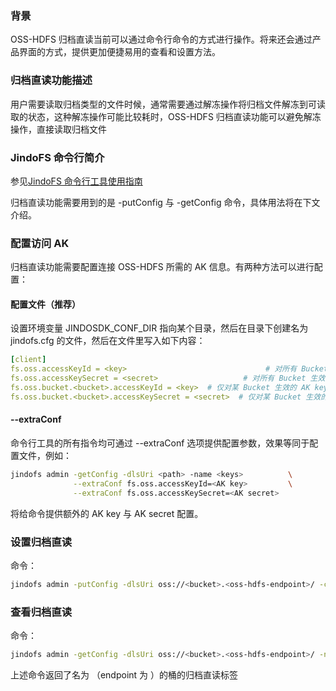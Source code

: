 ### 背景
OSS-HDFS 归档直读当前可以通过命令行命令的方式进行操作。将来还会通过产品界面的方式，提供更加便捷易用的查看和设置方法。

### 归档直读功能描述
用户需要读取归档类型的文件时候，通常需要通过解冻操作将归档文件解冻到可读取的状态，这种解冻操作可能比较耗时，OSS-HDFS 归档直读功能可以避免解冻操作，直接读取归档文件

### JindoFS 命令行简介
参见[JindoFS 命令行工具使用指南](/docs/user/6.x/jindofs/jindofs_client_tools.md)

归档直读功能需要用到的是 -putConfig 与 -getConfig 命令，具体用法将在下文介绍。
### 配置访问 AK
归档直读功能需要配置连接 OSS-HDFS 所需的 AK 信息。有两种方法可以进行配置：

#### 配置文件（推荐）
设置环境变量 JINDOSDK_CONF_DIR 指向某个目录，然后在目录下创建名为 jindofs.cfg 的文件，然后在文件里写入如下内容：
```yaml
[client]
fs.oss.accessKeyId = <key>                               # 对所有 Bucket 生效的默认 AK key
fs.oss.accessKeySecret = <secret>                   # 对所有 Bucket 生效的默认 AK secret
fs.oss.bucket.<bucket>.accessKeyId = <key>  # 仅对某 Bucket 生效的 AK key，优先级高于默认
fs.oss.bucket.<bucket>.accessKeySecret = <secret>  # 仅对某 Bucket 生效的 AK secret
```
#### --extraConf
命令行工具的所有指令均可通过 --extraConf 选项提供配置参数，效果等同于配置文件，例如：
```bash
jindofs admin -getConfig -dlsUri <path> -name <keys>          \
              --extraConf fs.oss.accessKeyId=<AK key>         \
              --extraConf fs.oss.accessKeySecret=<AK secret>
```
将给命令提供额外的 AK key 与 AK secret 配置。
### 设置归档直读
命令：
```bash
jindofs admin -putConfig -dlsUri oss://<bucket>.<oss-hdfs-endpoint>/ -conf namespace.archive.directread.enable=true
```


### 查看归档直读
命令：
```bash
jindofs admin -getConfig -dlsUri oss://<bucket>.<oss-hdfs-endpoint>/ -name namespace.archive.directread.enable
```
上述命令返回了名为 <bucket>（endpoint 为 <oss-hdfs-endpoint>）的桶的归档直读标签
